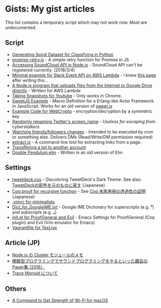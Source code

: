 # Gists: My gist articles

This list contains a temporary script which may not work now.
Most are undocumented.

## Script

- [Generating Spiral Dataset for Classifying in Python](https://gist.github.com/45deg/e731d9e7f478de134def5668324c44c5)
- [promise-retry.js](https://gist.github.com/45deg/dbed59705153240a78f3b7518a6193b4) - A simple retry function for Promise in JS
- [Accessing SoundCloud API in Node.js](https://gist.github.com/45deg/d5b257ad9a8a644e4e627dca8f071f5d) - SoundCloud API can't be registered currently. (2018/3/4)
- [Minimal example for Slack Event API on AWS Lambda](https://gist.github.com/45deg/d6edb248b2f0f240612227efc0d8bd37) - I knew [this page](https://api.slack.com/tutorials/aws-lambda) after writing this...
- [A Node.js program that uploads files from the Internet to Google Drive directly](https://gist.github.com/45deg/47b8836f83e8acded5b8bfeaca574b29) - 
Written for AWS Lambda
- [Taking Snapshots for Youtube](https://gist.github.com/45deg/eab8c076dead271b4ed8e33f11a7b90c) - Only works in Chrome.
- [SweetJS Example](https://gist.github.com/45deg/0a3f2ae5a3a5354071aa7645668300ab) - 
Macro Definition for a Erlang-like Actor Framework in JavaScript. Works for an old version of [sweet.js](https://www.sweetjs.org/)
- [Example Code for WebCrypto](https://gist.github.com/45deg/e71c3fe2e93874fbee60f8700f8940de) - encryption/decryption by a symmetric key
- [Randomly renaming Twitter's screen_name](https://gist.github.com/45deg/85db7736ef388b00b23cdcc0d93efd7f) - *Useless for escaping from cyberstalkers*
- [Watching friends/followers changes](https://gist.github.com/45deg/7688d6835ab5c24ce481869149ec8088) - Intended to be executed by cron or something else. Delivers DMs (Read/Write/DM permission required)
- [extract.js](https://gist.github.com/45deg/25616048f49c2bc79325) - A command-line tool for extracting links from a page.
- [Transffering a list to another account](https://gist.github.com/45deg/b88e755c69f73f09802c)
- [Double Pendulum.elm](https://gist.github.com/45deg/7317a4cad24c769d3473) - Written in an old version of Elm

## Settings

- [tweetdeck.css](https://gist.github.com/45deg/da2b04bbc065fa1447649b3579559e5c) - Discoloring TweetDeck's Dark Theme. See also: [TweetDeckの配色を元のものに戻す](http://zkro.hateblo.jp/entry/2018/02/04/050459) (Japanese)
- [Coq proof for recursive function](https://gist.github.com/45deg/6e7cec491feff19a1a53f41ca7accd6e) - See [Coq 末尾再帰の透過性の証明](http://zkro.hateblo.jp/entry/2017/11/07/214836) (Japanese)
- [.vimrc for minimalists](https://gist.github.com/45deg/5daef8343d48ba83d257a9044f1cb936)
- [Dict\_for\_GoogleIME.txt](https://gist.github.com/45deg/47e84c92090d0cc9db9137f24fa1ec0d) - Google IME Dictionary for superscripts (e.g. ⁰) and subscripts (e.g. ₀)
- [init.el for ProofGeneral and Evil](https://gist.github.com/45deg/d9d2cb72c8fe5dc7208078c2235e70cc) - Emacs Settings for ProofGeneral (Coq plugin) and Evil (Vim emulator for Emacs)
- [Vagrantfile for TexLive](https://gist.github.com/45deg/90f8493399ee3cd240b7)

## Article (JP)

- [Node.js の Cluster モジュールのメモ](https://gist.github.com/45deg/64e88e0a937beaea5353)
- [関数型プログラミングでサウンドプログラミングをやるといった趣旨のPaper集 (2016）](https://gist.github.com/45deg/b2f4667ff8e65ff906c9c80508478ff2)
- [Trace Monoid について](https://gist.github.com/45deg/c8c7758979907a838578)

## Others

- [A Command to Get Strength of Wi-Fi for macOS](https://gist.github.com/45deg/c693ee9a8ba1b48c5cbaf2eeb2d6e456)